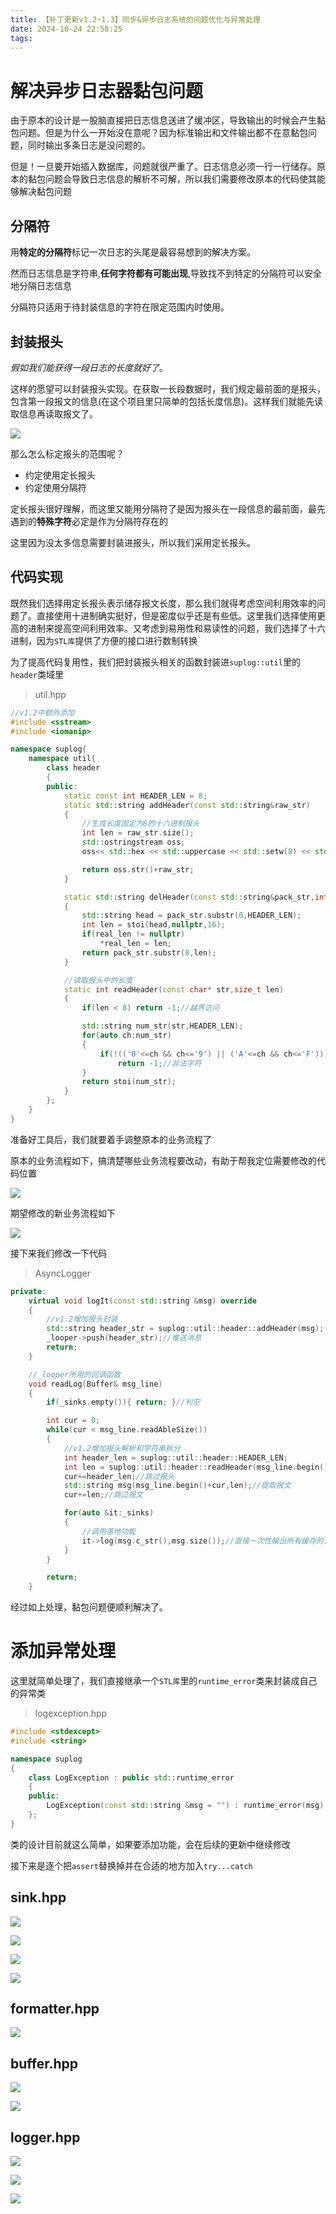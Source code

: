 ```yaml
---
title: 【补丁更新v1.2~1.3】同步&异步⽇志系统的问题优化与异常处理
date: 2024-10-24 22:58:25
tags:
---
```


# 解决异步日志器黏包问题
由于原本的设计是一股脑直接把日志信息送进了缓冲区，导致输出的时候会产生黏包问题。但是为什么一开始没在意呢？因为标准输出和文件输出都不在意黏包问题，同时输出多条日志是没问题的。

但是！一旦要开始插入数据库，问题就很严重了。日志信息必须一行一行储存。原本的黏包问题会导致日志信息的解析不可解，所以我们需要修改原本的代码使其能够解决黏包问题

## 分隔符
用**特定的分隔符**标记一次日志的头尾是最容易想到的解决方案。

然而日志信息是字符串,**任何字符都有可能出现**,导致找不到特定的分隔符可以安全地分隔日志信息

分隔符只适用于待封装信息的字符在限定范围内时使用。

## 封装报头
*假如我们能获得一段日志的长度就好了*。

这样的愿望可以封装报头实现。在获取一长段数据时，我们规定最前面的是报头，包含第一段报文的信息(在这个项目里只简单的包括长度信息)。这样我们就能先读取信息再读取报文了。

![](https://picbed0521.oss-cn-shanghai.aliyuncs.com/blogpic/202410251626680.png)

那么怎么标定报头的范围呢？

+ 约定使用定长报头
+ 约定使用分隔符

定长报头很好理解，而这里又能用分隔符了是因为报头在一段信息的最前面，最先遇到的**特殊字符**必定是作为分隔符存在的

这里因为没太多信息需要封装进报头，所以我们采用定长报头。

## 代码实现
既然我们选择用定长报头表示储存报文长度，那么我们就得考虑空间利用效率的问题了。直接使用十进制确实挺好，但是密度似乎还是有些低。这里我们选择使用更高的进制来提高空间利用效率。又考虑到易用性和易读性的问题，我们选择了十六进制，因为`STL库`提供了方便的接口进行数制转换

为了提高代码复用性，我们把封装报头相关的函数封装进`suplog::util`里的`header`类域里

> util.hpp
```C++
//v1.2中额外添加
#include <sstream>
#include <iomanip>

namespace suplog{
    namespace util{
        class header
        {
        public:
            static const int HEADER_LEN = 8;
            static std::string addHeader(const std::string&raw_str)
            {
                //生成长度固定为8的十六进制报头
                int len = raw_str.size();
                std::ostringstream oss;
                oss<< std::hex << std::uppercase << std::setw(8) << std::setfill('0') << len;

                return oss.str()+raw_str;
            }

            static std::string delHeader(const std::string&pack_str,int* real_len)
            {
                std::string head = pack_str.substr(0,HEADER_LEN);
                int len = stoi(head,nullptr,16);
                if(real_len != nullptr)
                    *real_len = len;
                return pack_str.substr(8,len);
            }

            //读取报头中的长度
            static int readHeader(const char* str,size_t len)
            {
                if(len < 8) return -1;//越界访问

                std::string num_str(str,HEADER_LEN);
                for(auto ch:num_str)
                {
                    if(!(('0'<=ch && ch<='9') || ('A'<=ch && ch<='F')))
                        return -1;//非法字符
                }
                return stoi(num_str);
            }
        };
    }
}

```

准备好工具后，我们就要着手调整原本的业务流程了

原本的业务流程如下，搞清楚哪些业务流程要改动，有助于帮我定位需要修改的代码位置

![](https://picbed0521.oss-cn-shanghai.aliyuncs.com/blogpic/202410251702608.png)

期望修改的新业务流程如下

![](https://picbed0521.oss-cn-shanghai.aliyuncs.com/blogpic/202410251705691.png)

接下来我们修改一下代码

> AsyncLogger
```C++
private:
    virtual void logIt(const std::string &msg) override
    {
        //v1.2增加报头封装
        std::string header_str = suplog::util::header::addHeader(msg);
        _looper->push(header_str);//推送消息
        return;
    }

    //_looper所用的回调函数
    void readLog(Buffer& msg_line)
    {
        if(_sinks.empty()){ return; }//判空

        int cur = 0;
        while(cur < msg_line.readAbleSize())
        {
            //v1.2增加报头解析和字符串拆分
            int header_len = suplog::util::header::HEADER_LEN;
            int len = suplog::util::header::readHeader(msg_line.begin()+cur,header_len);//读取长度
            cur+=header_len;//跳过报头
            std::string msg(msg_line.begin()+cur,len);//提取报文
            cur+=len;//跳过报文

            for(auto &it:_sinks)
            {
                //调用落地功能
                it->log(msg.c_str(),msg.size());//直接一次性输出所有缓存的日志
            }
        }

        return;
    }
```

经过如上处理，黏包问题便顺利解决了。
# 添加异常处理

这里就简单处理了，我们直接继承一个`STL库`里的`runtime_error`类来封装成自己的异常类

> logexception.hpp
```C++
#include <stdexcept>
#include <string>

namespace suplog
{
    class LogException : public std::runtime_error
    {
    public:
        LogException(const std::string &msg = "") : runtime_error(msg) {}
    };
}
```
类的设计目前就这么简单，如果要添加功能，会在后续的更新中继续修改

接下来是逐个把`assert`替换掉并在合适的地方加入`try...catch`

## sink.hpp

![](https://picbed0521.oss-cn-shanghai.aliyuncs.com/blogpic/202411060924126.webp)

![](https://picbed0521.oss-cn-shanghai.aliyuncs.com/blogpic/202411060929336.webp)

![](https://picbed0521.oss-cn-shanghai.aliyuncs.com/blogpic/202411060931997.webp)

![](https://picbed0521.oss-cn-shanghai.aliyuncs.com/blogpic/202411060932714.webp)

## formatter.hpp

![](https://picbed0521.oss-cn-shanghai.aliyuncs.com/blogpic/202411060935578.webp)

## buffer.hpp

![](https://picbed0521.oss-cn-shanghai.aliyuncs.com/blogpic/202411060954477.webp)

![](https://picbed0521.oss-cn-shanghai.aliyuncs.com/blogpic/202411060955175.webp)

## logger.hpp

![](https://picbed0521.oss-cn-shanghai.aliyuncs.com/blogpic/202411061000902.webp)

![](https://picbed0521.oss-cn-shanghai.aliyuncs.com/blogpic/202411061902822.webp)

![](https://picbed0521.oss-cn-shanghai.aliyuncs.com/blogpic/202411061902868.webp)
